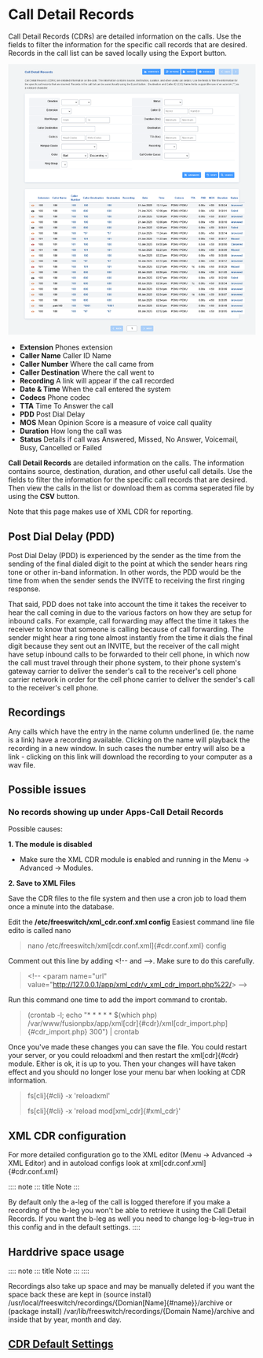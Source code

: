 # Call Detail Records

Call Detail Records (CDRs) are detailed information on the calls. Use
the fields to filter the information for the specific call records that
are desired. Records in the call list can be saved locally using the
Export button.

![image](../_static/images/applications/fusionpbx_call_detail_records.png)

-   **Extension** Phones extension
-   **Caller Name** Caller ID Name
-   **Caller Number** Where the call came from
-   **Caller Destination** Where the call went to
-   **Recording** A link will appear if the call recorded
-   **Date & Time** When the call entered the system
-   **Codecs** Phone codec
-   **TTA** Time To Answer the call
-   **PDD** Post Dial Delay
-   **MOS** Mean Opinion Score is a measure of voice call quality
-   **Duration** How long the call was
-   **Status** Details if call was Answered, Missed, No Answer,
    Voicemail, Busy, Cancelled or Failed

**Call Detail Records** are detailed information on the calls. The
information contains source, destination, duration, and other useful
call details. Use the fields to filter the information for the specific
call records that are desired. Then view the calls in the list or
download them as comma seperated file by using the **CSV** button.

Note that this page makes use of XML CDR for reporting.

## Post Dial Delay (PDD)

Post Dial Delay (PDD) is experienced by the sender as the time from the
sending of the final dialed digit to the point at which the sender hears
ring tone or other in-band information. In other words, the PDD would be
the time from when the sender sends the INVITE to receiving the first
ringing response.

That said, PDD does not take into account the time it takes the receiver
to hear the call coming in due to the various factors on how they are
setup for inbound calls. For example, call forwarding may affect the
time it takes the receiver to know that someone is calling because of
call forwarding. The sender might hear a ring tone almost instantly from
the time it dials the final digit because they sent out an INVITE, but
the receiver of the call might have setup inbound calls to be forwarded
to their cell phone, in which now the call must travel through their
phone system, to their phone system\'s gateway carrier to deliver the
sender\'s call to the receiver\'s cell phone carrier network in order
for the cell phone carrier to deliver the sender\'s call to the
receiver\'s cell phone.

## Recordings

Any calls which have the entry in the name column underlined (ie. the
name is a link) have a recording available. Clicking on the name will
playback the recording in a new window. In such cases the number entry
will also be a link - clicking on this link will download the recording
to your computer as a wav file.

## Possible issues

### No records showing up under Apps-Call Detail Records

Possible causes:

**1. The module is disabled**

-   Make sure the XML CDR module is enabled and running in the Menu -\>
    Advanced -\> Modules.

**2. Save to XML Files**

Save the CDR files to the file system and then use a cron job to load
them once a minute into the database.

Edit the **/etc/freeswitch/xml_cdr.conf.xml config** Easiest command
line file edito is called nano

> nano /etc/freeswitch/xml[cdr.conf.xml]{#cdr.conf.xml} config

Comment out this line by adding \<!\-- and \--\>. Make sure to do this
carefully.

> \<!\-- \<param name=\"url\"
> value=\"<http://127.0.0.1/app/xml_cdr/v_xml_cdr_import.php%22/>\>
> \--\>

Run this command one time to add the import command to crontab.

> (crontab -l; echo \"\* \* \* \* \* \$(which php)
> /var/www/fusionpbx/app/xml[cdr]{#cdr}/xml[cdr_import.php]{#cdr_import.php}
> 300\") \| crontab

Once you\'ve made these changes you can save the file. You could restart
your server, or you could reloadxml and then restart the xml[cdr]{#cdr}
module. Either is ok, it is up to you. Then your changes will have taken
effect and you should no longer lose your menu bar when looking at CDR
information.

> fs[cli]{#cli} -x \'reloadxml\'
>
> fs[cli]{#cli} -x \'reload mod[xml_cdr]{#xml_cdr}\'

## XML CDR configuration

For more detailed configuration go to the XML editor (Menu -\> Advanced
-\> XML Editor) and in autoload configs look at
xml[cdr.conf.xml]{#cdr.conf.xml}

:::: note
::: title
Note
:::

By default only the a-leg of the call is logged therefore if you make a
recording of the b-leg you won\'t be able to retrieve it using the Call
Detail Records. If you want the b-leg as well you need to change
log-b-leg=true in this config and in the default settings.
::::

## Harddrive space usage

:::: note
::: title
Note
:::
::::

Recordings also take up space and may be manually deleted if you want
the space back these are kept in (source install)
/usr/local/freeswitch/recordings/{Domian[Name]{#name}}/archive or
(package install) /var/lib/freeswitch/recordings/{Domain Name}/archive
and inside that by year, month and day.

## [CDR Default Settings](/en/latest/advanced/default_settings.html#id4)
